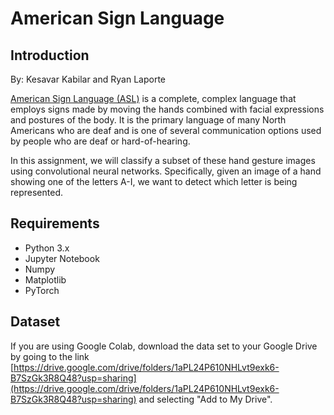 # American Sign Language

## Introduction

By: Kesavar Kabilar and Ryan Laporte

[American Sign Language (ASL)](https://en.wikipedia.org/wiki/American_Sign_Language) is a complete, complex language that employs signs made by moving the hands combined with facial expressions and postures of the body. It is the primary language of many North Americans who are deaf and is one of several communication options used by people who are deaf or hard-of-hearing.

In this assignment, we will classify a subset of these hand gesture images using convolutional neural networks. Specifically, given an image of a hand showing one of the letters A-I, we want to detect which letter is being represented.

## Requirements

* Python 3.x
* Jupyter Notebook
* Numpy
* Matplotlib
* PyTorch

## Dataset

If you are using Google Colab, download the data set to your Google Drive by going to the link [https://drive.google.com/drive/folders/1aPL24P610NHLvt9exk6-B7SzGk3R8Q48?usp=sharing](https://drive.google.com/drive/folders/1aPL24P610NHLvt9exk6-B7SzGk3R8Q48?usp=sharing) and selecting "Add to My Drive".
